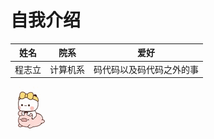 # 自我介绍
|  姓名   | 院系  | 爱好 |
|  ----  | ----  | ---- |
|  程志立  | 计算机系 | 码代码以及码代码之外的事 |

![跑](run.gif)
